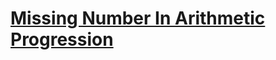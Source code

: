 # [Missing Number In Arithmetic Progression](https://leetcode.com/problems/missing-number-in-arithmetic-progression/)
